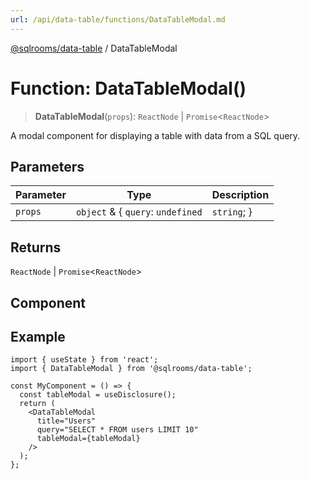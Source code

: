 ```yaml
---
url: /api/data-table/functions/DataTableModal.md
---
```

[@sqlrooms/data-table](../index.md) / DataTableModal

# Function: DataTableModal()

> **DataTableModal**(`props`): `ReactNode` | `Promise`<`ReactNode`>

A modal component for displaying a table with data from a SQL query.

## Parameters

| Parameter | Type | Description |
| ------ | ------ | ------ |
| `props` | `object` & { `query`: `undefined` | `string`; } | { `arrowTable`: `undefined` | `Table`<`any`>; } | Component props |

## Returns

`ReactNode` | `Promise`<`ReactNode`>

## Component

## Example

```tsx
import { useState } from 'react';
import { DataTableModal } from '@sqlrooms/data-table';

const MyComponent = () => {
  const tableModal = useDisclosure();
  return (
    <DataTableModal
      title="Users"
      query="SELECT * FROM users LIMIT 10"
      tableModal={tableModal}
    />
  );
};
```

